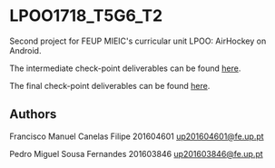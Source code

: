 # LPOO1718_T5G6_T2
Second project for FEUP MIEIC's curricular unit LPOO: AirHockey on Android.

The intermediate check-point deliverables can be found [here](Intermediate.md). 

The final check-point deliverables can be found [here](Final.md).

## Authors
Francisco Manuel Canelas Filipe 201604601 up201604601@fe.up.pt

Pedro Miguel Sousa Fernandes 201603846 up201603846@fe.up.pt